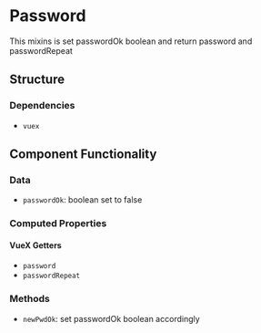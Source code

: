 Password
===============
This mixins is set passwordOk boolean and return password and passwordRepeat 

## Structure

### Dependencies
* `vuex`

Component Functionality
---------
### Data
- `passwordOk`: boolean set to false

### Computed Properties
#### VueX Getters
- `password`
- `passwordRepeat`

### Methods
- `newPwdOk`: set passwordOk boolean accordingly 
